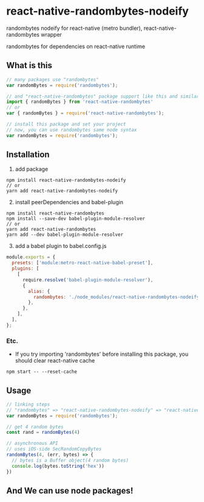# react-native-randombytes-nodeify

randombytes nodeify for react-native (metro bundler), react-native-randombytes wrapper

randombytes for dependencies on react-native runtime

## What is this
```js
// many packages use "randombytes"
var randomBytes = require('randombytes');

// and "react-native-randombytes" package support like this and similar API
import { randomBytes } from 'react-native-randombytes'
// or
var { randomBytes } = require('react-native-randombytes');

// install this package and set your project
// now, you can use randombytes same node syntax
var randomBytes = require('randombytes');
```

## Installation
1. add package
```
npm install react-native-randombytes-nodeify
// or
yarn add react-native-randombytes-nodeify
```
2. install peerDependencies and babel-plugin
```
npm install react-native-randombytes
npm install --save-dev babel-plugin-module-resolver
// or
yarn add react-native-randombytes
yarn add --dev babel-plugin-module-resolver
```
3. add a babel plugin to babel.config.js
```js
module.exports = {
  presets: ['module:metro-react-native-babel-preset'],
  plugins: [
    [
      require.resolve('babel-plugin-module-resolver'),
      {
        alias: {
          randombytes: './node_modules/react-native-randombytes-nodeify',
        },
      },
    ],
  ],
};
```

### Etc.
+ If you try importing 'randombytes' before installing this package, you should clear react-native cache
```
npm start -- --reset-cache
```

## Usage

```js
// linking steps
// "randombytes" => "react-native-randombytes-nodeify" => "react-native-randombytes"'s randomBytes
var randomBytes = require('randombytes');

// get 4 random bytes
const rand = randomBytes(4)

// asynchronous API
// uses iOS-side SecRandomCopyBytes
randomBytes(4, (err, bytes) => {
  // bytes is a Buffer object(4 random bytes)
  console.log(bytes.toString('hex'))
})
```

## And We can use node packages!
